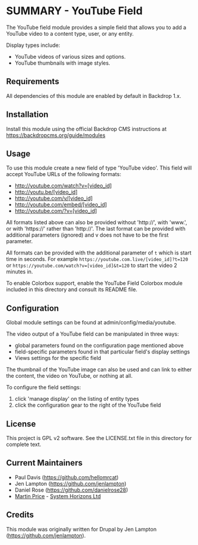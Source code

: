 SUMMARY - YouTube Field
========================
The YouTube field module provides a simple field that allows you to add a
YouTube video to a content type, user, or any entity.

Display types include:

 * YouTube videos of various sizes and options.
 * YouTube thumbnails with image styles.


Requirements
-------------
All dependencies of this module are enabled by default in Backdrop 1.x.


Installation
------------
Install this module using the official Backdrop CMS instructions at
https://backdropcms.org/guide/modules


Usage
-------
To use this module create a new field of type 'YouTube video'. This field will
accept YouTube URLs of the following formats:

 * http://youtube.com/watch?v=[video_id]
 * http://youtu.be/[video_id]
 * http://youtube.com/v/[video_id]
 * http://youtube.com/embed/[video_id]
 * http://youtube.com/?v=[video_id]

All formats listed above can also be provided without 'http://', with 'www.',
or with 'https://' rather than 'http://'. The last format can be provided with
additional parameters (ignored) and v does not have to be the first parameter.

All formats can be provided with the additional parameter of `t` which is start
time in seconds. For example `https://youtube.com.live/[video_id]?t=120` or
`https://youtube.com/watch?v=[video_id]&t=120` to start the video 2 minutes in.

To enable Colorbox support, enable the YouTube Field Colorbox module included in
this directory and consult its README file.


Configuration
--------------
Global module settings can be found at admin/config/media/youtube.

The video output of a YouTube field can be manipulated in three ways:
 * global parameters found on the configuration page mentioned above
 * field-specific parameters found in that particular field's display settings
 * Views settings for the specific field

The thumbnail of the YouTube image can also be used and can link to either the
content, the video on YouTube, or nothing at all.

To configure the field settings:

 1. click 'manage display' on the listing of entity types
 2. click the configuration gear to the right of the YouTube field


License
-------

This project is GPL v2 software. See the LICENSE.txt file in this directory for
complete text.


Current Maintainers
-------------------

- Paul Davis (https://github.com/hellomrcat)
- Jen Lampton (https://github.com/jenlampton)
- Daniel Rose (https://github.com/danielrose28)
- [Martin Price](https://github.com/yorkshire-pudding) - [System Horizons Ltd](https://www.systemhorizons.co.uk)


Credits
-------

This module was originally written for Drupal by Jen Lampton
(https://github.com/jenlampton).
